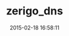 ---
layout: post
title:  "zerigo_dns"
repo:   "twilson63/zerigo_dns"
date:   2015-02-18 16:58:11
gemurl: http://github.com/twilson63/zerigo_dns
---